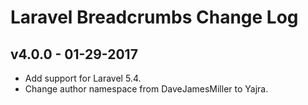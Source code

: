 # Laravel Breadcrumbs Change Log

## v4.0.0 - 01-29-2017
- Add support for Laravel 5.4.
- Change author namespace from DaveJamesMiller to Yajra.

